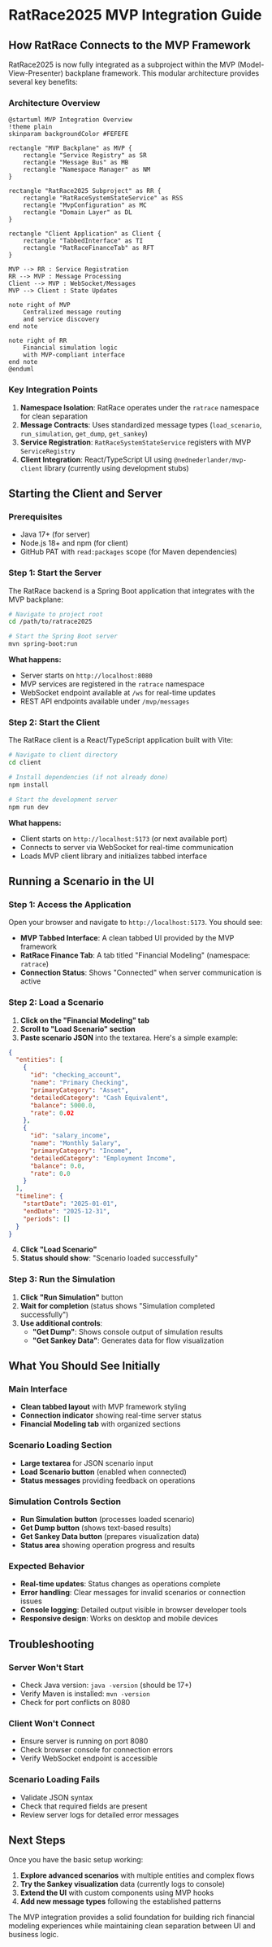 # RatRace2025 MVP Integration Guide

## How RatRace Connects to the MVP Framework

RatRace2025 is now fully integrated as a subproject within the MVP (Model-View-Presenter) backplane framework. This modular architecture provides several key benefits:

### Architecture Overview

```plantuml
@startuml MVP Integration Overview
!theme plain
skinparam backgroundColor #FEFEFE

rectangle "MVP Backplane" as MVP {
    rectangle "Service Registry" as SR
    rectangle "Message Bus" as MB
    rectangle "Namespace Manager" as NM
}

rectangle "RatRace2025 Subproject" as RR {
    rectangle "RatRaceSystemStateService" as RSS
    rectangle "MvpConfiguration" as MC
    rectangle "Domain Layer" as DL
}

rectangle "Client Application" as Client {
    rectangle "TabbedInterface" as TI
    rectangle "RatRaceFinanceTab" as RFT
}

MVP --> RR : Service Registration
RR --> MVP : Message Processing
Client --> MVP : WebSocket/Messages
MVP --> Client : State Updates

note right of MVP
    Centralized message routing
    and service discovery
end note

note right of RR
    Financial simulation logic
    with MVP-compliant interface
end note
@enduml
```

### Key Integration Points

1. **Namespace Isolation**: RatRace operates under the `ratrace` namespace for clean separation
2. **Message Contracts**: Uses standardized message types (`load_scenario`, `run_simulation`, `get_dump`, `get_sankey`)
3. **Service Registration**: `RatRaceSystemStateService` registers with MVP `ServiceRegistry`
4. **Client Integration**: React/TypeScript UI using `@nednederlander/mvp-client` library (currently using development stubs)

## Starting the Client and Server

### Prerequisites

- Java 17+ (for server)
- Node.js 18+ and npm (for client)
- GitHub PAT with `read:packages` scope (for Maven dependencies)

### Step 1: Start the Server

The RatRace backend is a Spring Boot application that integrates with the MVP backplane:

```bash
# Navigate to project root
cd /path/to/ratrace2025

# Start the Spring Boot server
mvn spring-boot:run
```

**What happens:**
- Server starts on `http://localhost:8080`
- MVP services are registered in the `ratrace` namespace
- WebSocket endpoint available at `/ws` for real-time updates
- REST API endpoints available under `/mvp/messages`

### Step 2: Start the Client

The RatRace client is a React/TypeScript application built with Vite:

```bash
# Navigate to client directory
cd client

# Install dependencies (if not already done)
npm install

# Start the development server
npm run dev
```

**What happens:**
- Client starts on `http://localhost:5173` (or next available port)
- Connects to server via WebSocket for real-time communication
- Loads MVP client library and initializes tabbed interface

## Running a Scenario in the UI

### Step 1: Access the Application

Open your browser and navigate to `http://localhost:5173`. You should see:

- **MVP Tabbed Interface**: A clean tabbed UI provided by the MVP framework
- **RatRace Finance Tab**: A tab titled "Financial Modeling" (namespace: `ratrace`)
- **Connection Status**: Shows "Connected" when server communication is active

### Step 2: Load a Scenario

1. **Click on the "Financial Modeling" tab**
2. **Scroll to "Load Scenario" section**
3. **Paste scenario JSON** into the textarea. Here's a simple example:

```json
{
  "entities": [
    {
      "id": "checking_account",
      "name": "Primary Checking",
      "primaryCategory": "Asset",
      "detailedCategory": "Cash Equivalent",
      "balance": 5000.0,
      "rate": 0.02
    },
    {
      "id": "salary_income",
      "name": "Monthly Salary",
      "primaryCategory": "Income",
      "detailedCategory": "Employment Income",
      "balance": 0.0,
      "rate": 0.0
    }
  ],
  "timeline": {
    "startDate": "2025-01-01",
    "endDate": "2025-12-31",
    "periods": []
  }
}
```

4. **Click "Load Scenario"**
5. **Status should show**: "Scenario loaded successfully"

### Step 3: Run the Simulation

1. **Click "Run Simulation"** button
2. **Wait for completion** (status shows "Simulation completed successfully")
3. **Use additional controls**:
   - **"Get Dump"**: Shows console output of simulation results
   - **"Get Sankey Data"**: Generates data for flow visualization

## What You Should See Initially

### Main Interface
- **Clean tabbed layout** with MVP framework styling
- **Connection indicator** showing real-time server status
- **Financial Modeling tab** with organized sections

### Scenario Loading Section
- **Large textarea** for JSON scenario input
- **Load Scenario button** (enabled when connected)
- **Status messages** providing feedback on operations

### Simulation Controls Section
- **Run Simulation button** (processes loaded scenario)
- **Get Dump button** (shows text-based results)
- **Get Sankey Data button** (prepares visualization data)
- **Status area** showing operation progress and results

### Expected Behavior
- **Real-time updates**: Status changes as operations complete
- **Error handling**: Clear messages for invalid scenarios or connection issues
- **Console logging**: Detailed output visible in browser developer tools
- **Responsive design**: Works on desktop and mobile devices

## Troubleshooting

### Server Won't Start
- Check Java version: `java -version` (should be 17+)
- Verify Maven is installed: `mvn -version`
- Check for port conflicts on 8080

### Client Won't Connect
- Ensure server is running on port 8080
- Check browser console for connection errors
- Verify WebSocket endpoint is accessible

### Scenario Loading Fails
- Validate JSON syntax
- Check that required fields are present
- Review server logs for detailed error messages

## Next Steps

Once you have the basic setup working:

1. **Explore advanced scenarios** with multiple entities and complex flows
2. **Try the Sankey visualization** data (currently logs to console)
3. **Extend the UI** with custom components using MVP hooks
4. **Add new message types** following the established patterns

The MVP integration provides a solid foundation for building rich financial modeling experiences while maintaining clean separation between UI and business logic.